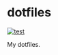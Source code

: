 # dotfiles

[![test](https://github.com/m1sk9/dotfiles/actions/workflows/test.yml/badge.svg)](https://github.com/m1sk9/dotfiles/actions/workflows/test.yml)

My dotfiles.
